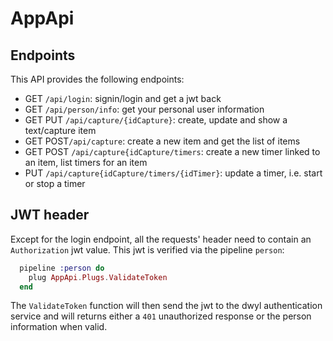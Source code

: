 # AppApi

## Endpoints

This API provides the following endpoints:
- GET `/api/login`: signin/login and get a jwt back
- GET `/api/person/info`: get your personal user information
- GET PUT `/api/capture/{idCapture}`: create, update and show a text/capture item
- GET POST`/api/capture`: create a new item and get the list of items
- GET POST `/api/capture{idCapture/timers`: create a new timer linked to an item, list timers for an item
- PUT `/api/capture{idCapture/timers/{idTimer}`: update a timer, i.e. start or stop a timer


## JWT header

Except for the login endpoint, all the requests' header need to contain an `Authorization` jwt value.
This jwt is verified via the pipeline `person`:

```elixir
  pipeline :person do
    plug AppApi.Plugs.ValidateToken
  end
```
The `ValidateToken` function will then send the jwt to the dwyl
authentication service and will returns either a `401` unauthorized response
or the person information when valid.
